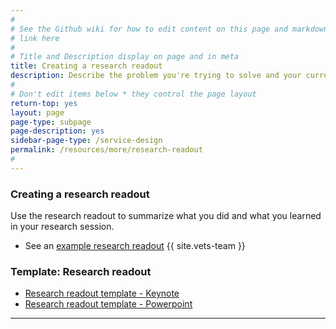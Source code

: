 ```yaml
---
#
# See the Github wiki for how to edit content on this page and markdown styles you can use:
# link here
#
# Title and Description display on page and in meta
title: Creating a research readout
description: Describe the problem you're trying to solve and your current hypothesis.
#
# Don't edit items below * they control the page layout
return-top: yes
layout: page
page-type: subpage
page-description: yes
sidebar-page-type: /service-design
permalink: /resources/more/research-readout
#
---
```


### Creating a research readout

Use the research readout to summarize what you did and what you learned in your research session.

* See an <a title="" href="https://github.com/department-of-veterans-affairs/vets.gov-team/blob/master/Products/MHV%20Account%20Creation/MHV%20Upgrade/Research/MHV-upgrade-research-readout_v1.1.pdf" target="_blank">example research readout</a>
{{ site.vets-team }}


### Template: Research readout

* [Research readout template - Keynote](research-readout.key)
* [Research readout template - Powerpoint](research-readout.pptx)

<hr>

